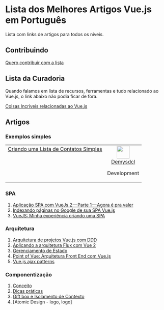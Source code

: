 # Lista dos Melhores Artigos Vue.js em Português
Lista com links de artigos para todos os níveis.

## Contribuindo

[Quero contribuir com a lista](contribuindo-lista.md)

## Lista da Curadoria
Quando falamos em lista de recursos, ferramentas e tudo relacionado ao Vue.js, o link abaixo não podia ficar de fora.

[Coisas Incríveis relacionadas ao Vue.js](https://github.com/vuejs/awesome-vue)

## Artigos

### Exemplos simples
<table>
  <tbody>
    <tr>
      <td align="center" valign="top">
        <a href="https://medium.com/@demysdcl/criando-uma-lista-de-contados-simples-com-vuejs-12922fd53226">
          Criando uma Lista de Contatos Simples
        </a>
      </td>
      <td align="center" valign="top">
        <img width="40" height="40" src="https://github.com/Demysdcl.png?s=40">
        <br>
        <a href="https://github.com/Demysdcl">Demysdcl</a>
        <p>Development</p>
      </td>
     </tr>
  </tbody>
</table>

### SPA
1. [Aplicação SPA com VueJs 2 — Parte 1 — Agora é pra valer](https://codeburst.io/redesocial-spa-com-vuejs-2-parte-1-95549f49d755)
2. [Indexando páginas no Google de sua SPA Vue.js](http://vuejs-brasil.com.br/indexando-paginas-no-google-de-sua-spa-vue-js/)
3. [VueJS: Minha experiência criando uma SPA](https://medium.com/beauty-date-stories/vuejs-minha-experi%C3%AAncia-criando-uma-spa-6946e3a4b4f6)

### Arquitetura
1. [Arquitetura de projetos Vue.js com DDD](https://blog.codecasts.com.br/arquitetura-de-projetos-vue-js-com-ddd-a2bc26817793)
2. [Aplicando a arquitetura Flux com Vue 2](https://imasters.com.br/front-end/aplicando-arquitetura-flux-com-vue-2)
3. [Gerenciamento de Estado](https://br.vuejs.org/v2/guide/state-management.html)
4. [Point of Vue: Arquitetura Front End com Vue.js](https://www.infoq.com/br/presentations/point-of-vue-arquitetura-front-end-com-vue-js)
5. [Vue.js ajax patterns](https://vuejs-brasil.com.br/vue-js-ajax-patterns/)

### Componentização
1. [Conceito](https://inside.contabilizei.com.br/componentiza%C3%A7%C3%A3o-no-front-end-3fc889a363df)
2. [Dicas práticas](https://inside.contabilizei.com.br/componentiza%C3%A7%C3%A3o-no-front-end-70688e53de86)
3. [Gift box e Isolamento de Contexto](https://inside.contabilizei.com.br/componentiza%C3%A7%C3%A3o-no-front-end-4b889f49b6b5)
4. [Atomic Design - logo, logo]
